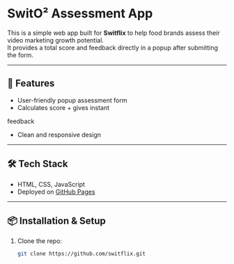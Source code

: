 
# SwitO² Assessment App

This is a simple web app built for **Switflix** to help food brands assess their video marketing growth potential.  
It provides a total score and feedback directly in a popup after submitting the form.

---

## 🚀 Features
- User-friendly popup assessment form  
- Calculates score + gives instant 

feedback  
- Clean and responsive design  

---

## 🛠️ Tech Stack
- HTML, CSS, JavaScript  
- Deployed on [GitHub Pages](https://switflix.com)  

---

## 📦 Installation & Setup
1. Clone the repo:
   ```bash
   git clone https://github.com/switflix.git
